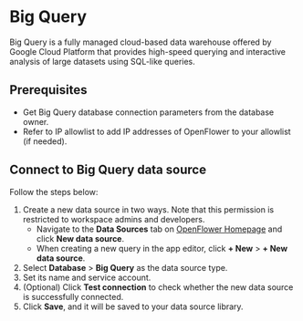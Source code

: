 # Big Query

Big Query is a fully managed cloud-based data warehouse offered by Google Cloud Platform that provides high-speed querying and interactive analysis of large datasets using SQL-like queries.

## Prerequisites

* Get Big Query database connection parameters from the database owner.
* Refer to IP allowlist to add IP addresses of OpenFlower to your allowlist (if needed).

## Connect to Big Query data source

Follow the steps below:

1. Create a new data source in two ways. Note that this permission is restricted to workspace admins and developers.
   * Navigate to the **Data Sources** tab on [OpenFlower Homepage](https://lowcoder.dev) and click **New data source**.
   * When creating a new query in the app editor, click **+ New** > **+ New data source**.
2. Select **Database** > **Big Query** as the data source type.
3. Set its name and service account.
4. (Optional) Click **Test connection** to check whether the new data source is successfully connected.
5. Click **Save**, and it will be saved to your data source library.
